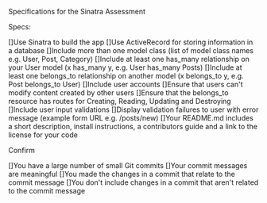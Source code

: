 Specifications for the Sinatra Assessment


Specs:

 []Use Sinatra to build the app
 []Use ActiveRecord for storing information in a database
 []Include more than one model class (list of model class names e.g. User, Post, Category)
 []Include at least one has_many relationship on your User model (x has_many y, e.g. User has_many 			Posts)
 []Include at least one belongs_to relationship on another model (x belongs_to y, e.g. Post 						belongs_to User)
 []Include user accounts
 []Ensure that users can't modify content created by other users
 []Ensure that the belongs_to resource has routes for Creating, Reading, Updating and Destroying
 []Include user input validations
 []Display validation failures to user with error message (example form URL e.g. /posts/new)
 []Your README.md includes a short description, install instructions, a contributors guide and a link to the license for your code


Confirm

 []You have a large number of small Git commits
 []Your commit messages are meaningful
 []You made the changes in a commit that relate to the commit message
 []You don't include changes in a commit that aren't related to the commit message
